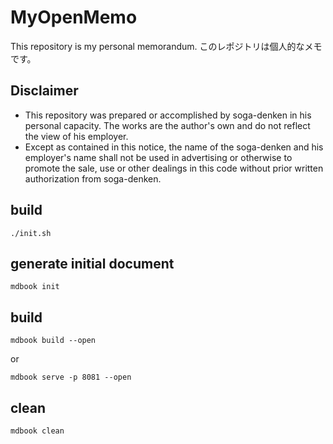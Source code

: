 # MyOpenMemo

This repository is my personal memorandum.
このレポジトリは個人的なメモです。

## Disclaimer
- This repository was prepared or accomplished by soga-denken in his personal capacity. The works are the author's own and do not reflect the view  of his employer.
- Except as contained in this notice, the name of the soga-denken and his employer's name shall not be used in advertising or otherwise to promote the sale, use or other dealings in this code without prior written authorization from soga-denken.

## build
```
./init.sh
```
## generate initial document
```
mdbook init
```
## build
```
mdbook build --open
```
or
```
mdbook serve -p 8081 --open
```

## clean
```
mdbook clean
```
